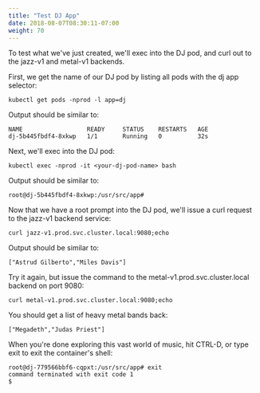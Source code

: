 ```yaml
---
title: "Test DJ App"
date: 2018-08-07T08:30:11-07:00
weight: 70
---
```


To test what we've just created, we'll exec into the DJ pod, and curl out to the jazz-v1 and metal-v1 backends.

First, we get the name of our DJ pod by listing all pods with the dj app selector:

```
kubectl get pods -nprod -l app=dj
```

 Output should be similar to:

```
NAME                  READY     STATUS    RESTARTS   AGE
dj-5b445fbdf4-8xkwp   1/1       Running   0          32s
```

Next, we'll exec into the DJ pod:

```
kubectl exec -nprod -it <your-dj-pod-name> bash
```

 Output should be similar to:

```
root@dj-5b445fbdf4-8xkwp:/usr/src/app#
```

Now that we have a root prompt into the DJ pod, we'll issue a curl request to the jazz-v1 backend service:

```
curl jazz-v1.prod.svc.cluster.local:9080;echo
```

Output should be similar to:

```
["Astrud Gilberto","Miles Davis"]

```

Try it again, but issue the command to the metal-v1.prod.svc.cluster.local backend on port 9080:

```
curl metal-v1.prod.svc.cluster.local:9080;echo
```

 You should get a list of heavy metal bands back:

```
["Megadeth","Judas Priest"]
```

When you're done exploring this vast world of music, hit CTRL-D, or type exit to exit the container's shell:

```
root@dj-779566bbf6-cqpxt:/usr/src/app# exit
command terminated with exit code 1
$
```

